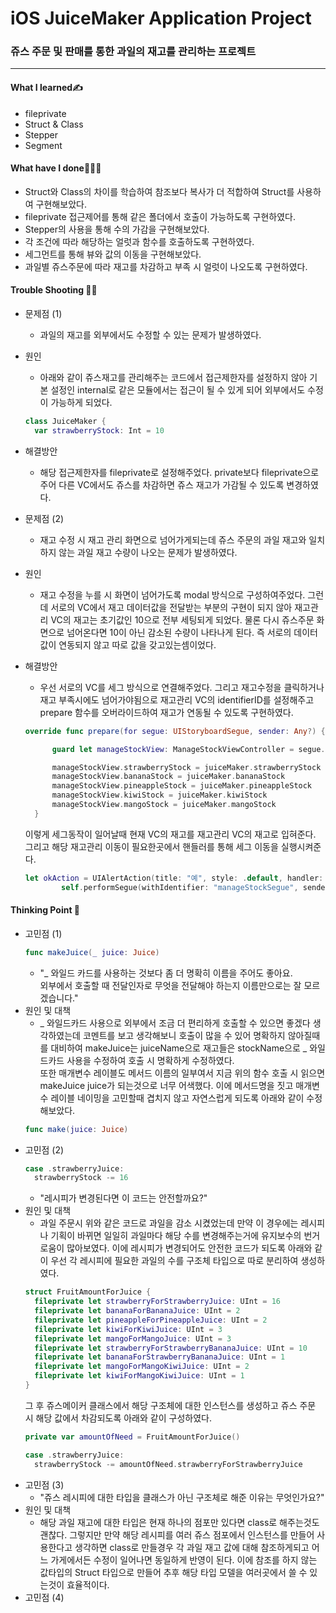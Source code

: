 # iOS JuiceMaker Application Project
### 쥬스 주문 및 판매를 통한 과일의 재고를 관리하는 프로젝트
***
#### What I learned✍️
- fileprivate
- Struct & Class
- Stepper
- Segment

#### What have I done🧑🏻‍💻
- Struct와 Class의 차이를 학습하여 참조보다 복사가 더 적합하여 Struct를 사용하여 구현해보았다.
- fileprivate 접근제어를 통해 같은 폴더에서 호출이 가능하도록 구현하였다.
- Stepper의 사용을 통해 수의 가감을 구현해보았다.
- 각 조건에 따라 해당하는 얼럿과 함수를 호출하도록 구현하였다.
- 세그먼트를 통해 뷰와 값의 이동을 구현해보았다.
- 과일별 쥬스주문에 따라 재고를 차감하고 부족 시 얼럿이 나오도록 구현하였다.

#### Trouble Shooting 👨‍🔧
- 문제점 (1)
  - 과일의 재고를 외부에서도 수정할 수 있는 문제가 발생하였다.
- 원인
  - 아래와 같이 쥬스재고를 관리해주는 코드에서 접근제한자를 설정하지 않아 기본 설정인 internal로 같은 모듈에서는 접근이 될 수 있게 되어 외부에서도 수정이 가능하게 되었다.
  ```swift
  class JuiceMaker {
    var strawberryStock: Int = 10
  ```
- 해결방안
  - 해당 접근제한자를 fileprivate로 설정해주었다. private보다 fileprivate으로 주어 다른 VC에서도 쥬스를 차감하면 쥬스 재고가 가감될 수 있도록 변경하였다.

- 문제점 (2)
  - 재고 수정 시 재고 관리 화면으로 넘어가게되는데 쥬스 주문의 과일 재고와 일치하지 않는 과일 재고 수량이 나오는 문제가 발생하였다.
- 원인
  - 재고 수정을 누를 시 화면이 넘어가도록 modal 방식으로 구성하여주었다. 그런데 서로의 VC에서 재고 데이터값을 전달받는 부분의 구현이 되지 않아 재고관리 VC의 재고는 초기값인 10으로 전부 세팅되게 되었다. 물론 다시 쥬스주문 화면으로 넘어온다면 10이 아닌 감소된 수량이 나타나게 된다. 즉 서로의 데이터값이 연동되지 않고 따로 값을 갖고있는셈이었다.
- 해결방안
  - 우선 서로의 VC를 세그 방식으로 연결해주었다. 그리고 재고수정을 클릭하거나 재고 부족시에도 넘어가야됨으로 재고관리 VC의 identifierID를 설정해주고 prepare 함수를 오버라이드하여 재고가 연동될 수 있도록 구현하였다.
  ```swift
  override func prepare(for segue: UIStoryboardSegue, sender: Any?) {

        guard let manageStockView: ManageStockViewController = segue.destination as? ManageStockViewController else { return }

        manageStockView.strawberryStock = juiceMaker.strawberryStock
        manageStockView.bananaStock = juiceMaker.bananaStock
        manageStockView.pineappleStock = juiceMaker.pineappleStock
        manageStockView.kiwiStock = juiceMaker.kiwiStock
        manageStockView.mangoStock = juiceMaker.mangoStock
    }
    ```   
    이렇게 세그동작이 일어날때 현재 VC의 재고를 재고관리 VC의 재고로 입혀준다. 그리고 해당 재고관리 이동이 필요한곳에서 핸들러를 통해 세그 이동을 실행시켜준다.
    ```swift
    let okAction = UIAlertAction(title: "예", style: .default, handler: { (action) in
            self.performSegue(withIdentifier: "manageStockSegue", sender: self) })
    ```   







#### Thinking Point 🤔
- 고민점 (1)
  ```swift
  func makeJuice(_ juice: Juice)
  ```
  - "_ 와일드 카드를 사용하는 것보다 좀 더 명확히 이름을 주어도 좋아요.   
  외부에서 호출할 때 전달인자로 무엇을 전달해야 하는지 이름만으로는 잘 모르겠습니다."
- 원인 및 대책
  - _ 와일드카드 사용으로 외부에서 조금 더 편리하게 호출할 수 있으면 좋겠다 생각하였는데 코멘트를 보고 생각해보니 호출이 많을 수 있어 명확하지 않아질때를 대비하여 makeJuice는 juiceName으로 재고들은 stockName으로 _ 와일드카드 사용을 수정하여 호출 시 명확하게 수정하였다.   
  또한 매개변수 레이블도 메서드 이름의 일부여서 지금 위의 함수 호출 시 읽으면 makeJuice juice가 되는것으로 너무 어색했다. 이에 메서드명을 짓고 매개변수 레이블 네이밍을 고민할때 겹치지 않고 자연스럽게 되도록 아래와 같이 수정해보았다.   
  ``` swift
  func make(juice: Juice) 
  ```   
- 고민점 (2)
  ```swift
  case .strawberryJuice:
    strawberryStock -= 16
  ```
  - "레시피가 변경된다면 이 코드는 안전할까요?"
- 원인 및 대책
  - 과일 주문시 위와 같은 코드로 과일을 감소 시켰었는데 만약 이 경우에는 레시피나 기획이 바뀌면 일일히 과일마다 해당 수를 변경해주는거에 유지보수의 번거로움이 많아보였다. 이에 레시피가 변경되어도 안전한 코드가 되도록 아래와 같이 우선 각 레시피에 필요한 과일의 수를 구조체 타입으로 따로 분리하여 생성하였다.   
  ```swift
  struct FruitAmountForJuice {
    fileprivate let strawberryForStrawberryJuice: UInt = 16
    fileprivate let bananaForBananaJuice: UInt = 2
    fileprivate let pineappleForPineappleJuice: UInt = 2
    fileprivate let kiwiForKiwiJuice: UInt = 3
    fileprivate let mangoForMangoJuice: UInt = 3
    fileprivate let strawberryForStrawberryBananaJuice: UInt = 10
    fileprivate let bananaForStrawberryBananaJuice: UInt = 1
    fileprivate let mangoForMangoKiwiJuice: UInt = 2
    fileprivate let kiwiForMangoKiwiJuice: UInt = 1
  }
  ```   
  그 후 쥬스메이커 클래스에서 해당 구조체에 대한 인스턴스를 생성하고 쥬스 주문 시 해당 값에서 차감되도록 아래와 같이 구성하였다.
  ```swift
  private var amountOfNeed = FruitAmountForJuice()
  ```   
  ```swift
  case .strawberryJuice:
    strawberryStock -= amountOfNeed.strawberryForStrawberryJuice
  ```   
- 고민점 (3)
  - "쥬스 레시피에 대한 타입을 클래스가 아닌 구조체로 해준 이유는 무엇인가요?"
- 원인 및 대책
  - 해당 과일 재고에 대한 타입은 현재 하나의 점포만 있다면 class로 해주는것도 괜찮다. 그렇지만 만약 해당 레시피를 여러 쥬스 점포에서 인스턴스를 만들어 사용한다고 생각하면 class로 만들경우 각 과일 재고 값에 대해 참조하게되고 어느 가게에서든 수정이 일어나면 동일하게 반영이 된다. 이에 참조를 하지 않는 값타입의 Struct 타입으로 만들어 추후 해당 타입 모델을 여러곳에서 쓸 수 있는것이 효율적이다.
- 고민점 (4)
 
